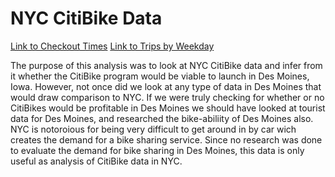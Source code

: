 # NYC CitiBike Data

[Link to Checkout Times](https://public.tableau.com/app/profile/nick.sharpe/viz/NYCCitibikeCHeckoutTimes/BikeCheckoutTimes)
[Link to Trips by Weekday](https://public.tableau.com/app/profile/nick.sharpe/viz/NYCCitibike_16758937372090/TripsByWeekday)

The purpose of this analysis was to look at NYC CitiBike data and infer from it whether the CitiBike program would be viable to launch in Des Moines, Iowa. However, not once did we look at any type of data in Des Moines that would draw comparison to NYC. If we were truly checking for whether or no CitiBikes would be profitable in Des Moines we should have looked at tourist data for Des Moines, and researched the bike-abiliity of Des Moines also. NYC is notoroious for being very difficult to get around in by car wich creates the demand for a bike sharing service. Since no research was done to evaluate the demand for bike sharing in Des Moines, this data is only useful as analysis of CitiBike data in NYC.
